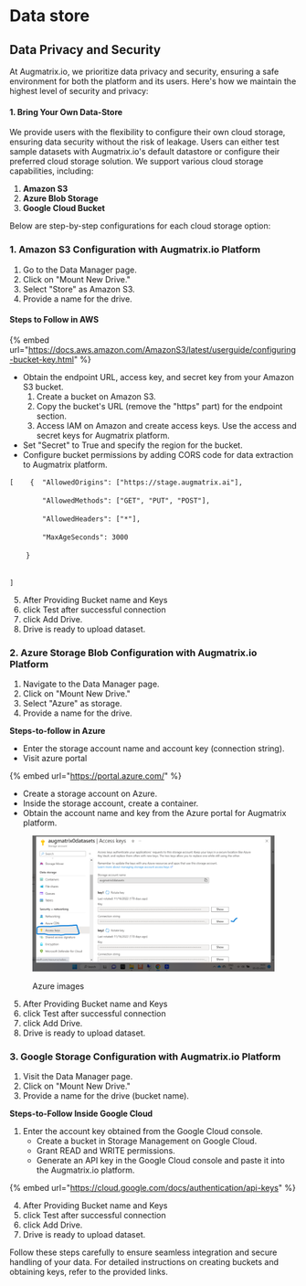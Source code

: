 # Data store

## Data Privacy and Security

At Augmatrix.io, we prioritize data privacy and security, ensuring a safe environment for both the platform and its users. Here's how we maintain the highest level of security and privacy:

#### **1. Bring Your Own Data-Store**

We provide users with the flexibility to configure their own cloud storage, ensuring data security without the risk of leakage. Users can either test sample datasets with Augmatrix.io's default datastore or configure their preferred cloud storage solution. We support various cloud storage capabilities, including:

1. **Amazon S3**
2. **Azure Blob Storage**
3. **Google Cloud Bucket**

Below are step-by-step configurations for each cloud storage option:

### **1. Amazon S3 Configuration with Augmatrix.io Platform**

1. Go to the Data Manager page.
2. Click on "Mount New Drive."
3. Select "Store" as Amazon S3.
4. Provide a name for the drive.

#### Steps to Follow in AWS

{% embed url="https://docs.aws.amazon.com/AmazonS3/latest/userguide/configuring-bucket-key.html" %}

* Obtain the endpoint URL, access key, and secret key from your Amazon S3 bucket.
  1. Create a bucket on Amazon S3.
  2. Copy the bucket's URL (remove the "https" part) for the endpoint section.
  3. Access IAM on Amazon and create access keys. Use the access and secret keys for Augmatrix platform.
* Set "Secret" to True and specify the region for the bucket.
* Configure bucket permissions by adding CORS code for data extraction to Augmatrix platform.

```
[    {  "AllowedOrigins": ["https://stage.augmatrix.ai"],

        "AllowedMethods": ["GET", "PUT", "POST"],

        "AllowedHeaders": ["*"],

        "MaxAgeSeconds": 3000

    }


]
```

5. After Providing Bucket name and Keys
6. click Test after successful connection
7. click Add Drive.
8. Drive is ready to upload dataset.&#x20;

### **2. Azure Storage Blob Configuration with Augmatrix.io Platform**

1. Navigate to the Data Manager page.
2. Click on "Mount New Drive."
3. Select "Azure" as storage.
4. Provide a name for the drive.

**Steps-to-follow in Azure**

* Enter the storage account name and account key (connection string).
* Visit azure portal&#x20;

{% embed url="https://portal.azure.com/" %}

* Create a storage account on Azure.
* Inside the storage account, create a container.
* Obtain the account name and key from the Azure portal for Augmatrix platform.

<figure><img src=".gitbook/assets/att_4_for_16384134.png" alt=""><figcaption><p>Azure images</p></figcaption></figure>

5. After Providing Bucket name and Keys
6. click Test after successful connection
7. click Add Drive.
8. Drive is ready to upload dataset.&#x20;

### **3. Google Storage Configuration with Augmatrix.io Platform**

1. Visit the Data Manager page.
2. Click on "Mount New Drive."
3. Provide a name for the drive (bucket name).

**Steps-to-Follow Inside Google Cloud**

1. Enter the account key obtained from the Google Cloud console.
   * Create a bucket in Storage Management on Google Cloud.
   * Grant READ and WRITE permissions.
   * Generate an API key in the Google Cloud console and paste it into the Augmatrix.io platform.

{% embed url="https://cloud.google.com/docs/authentication/api-keys" %}

4. After Providing Bucket name and Keys
5. click Test after successful connection
6. click Add Drive.
7. Drive is ready to upload dataset.&#x20;

Follow these steps carefully to ensure seamless integration and secure handling of your data. For detailed instructions on creating buckets and obtaining keys, refer to the provided links.
